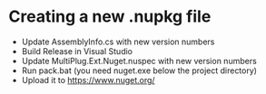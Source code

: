 # Creating a new .nupkg file

* Update AssemblyInfo.cs with new version numbers
* Build Release in Visual Studio
* Update MultiPlug.Ext.Nuget.nuspec with new version numbers
* Run pack.bat (you need nuget.exe below the project directory)
* Upload it to https://www.nuget.org/